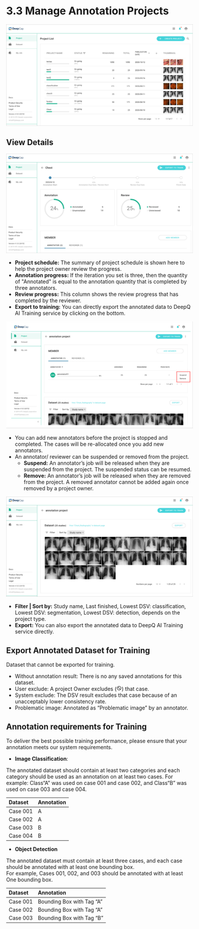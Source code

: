# 3.3 Manage Annotation Projects

![](../.gitbook/assets/3-3-000001.png)

## View Details

![](../.gitbook/assets/3-3-000002.png)

* **Project schedule:** The summary of project schedule is shown here to help the project owner review the progress. 
* **Annotation progress:** If the iteration you set is three, then the quantity of "Annotated" is equal to the annotation quantity that is completed by three annotators.
* **Review progress:** This column shows the review progress that has completed by the reviewer. 
* **Export to training:** You can directly export the annotated data to DeepQ AI Training service by clicking on the bottom. 

![](../.gitbook/assets/3-3-000003.png)

* You can add new annotators before the project is stopped and completed. The cases will be re-allocated once you add new annotators. 
* An annotator/ reviewer can be suspended or removed from the project. 
  * **Suspend:** An annotator’s job will be released when they are suspended from the project. The suspended status can be resumed. 
  * **Remove:** An annotator’s job will be released when they are removed from the project. A removed annotator cannot be added again once removed by a project owner.

![](../.gitbook/assets/3-3-000004.png)

* **Filter \| Sort by:** Study name, Last finished, Lowest DSV: classification, Lowest DSV: segmentation, Lowest DSV: detection, depends on the project type.
* **Export:** You can also export the annotated data to DeepQ AI Training service directly. 

## Export Annotated Dataset for Training

Dataset that cannot be exported for training.

* Without annotation result: There is no any saved annotations for this dataset. 
* User exclude: A project Owner excludes \(![](../.gitbook/assets/image%20%2814%29.png)\) that case. 
* System exclude: The DSV result excludes that case because of an unacceptably lower consistency rate. 
* Problematic image: Annotated as “Problematic image” by an annotator. 

## Annotation requirements for Training

To deliver the best possible training performance, please ensure that your annotation meets our system requirements.

* **Image Classification**:

The annotated dataset should contain at least two categories and each category should be used as an annotation on at least two cases. For example: Class“A” was used on case 001 and case 002, and Class“B” was used on case 003 and case 004.

| Dataset | Annotation |
| :--- | :--- |
| Case 001 | A |
| Case 002 | A |
| Case 003 | B |
| Case 004 | B |

* **Object Detection**

The annotated dataset must contain at least three cases, and each case should be annotated with at least one bounding box.  
For example, Cases 001, 002, and 003 should be annotated with at least One bounding box.

| Dataset | Annotation |
| :--- | :--- |
| Case 001 | Bounding Box with Tag “A” |
| Case 002 | Bounding Box with Tag “A” |
| Case 003 | Bounding Box with Tag “B” |

